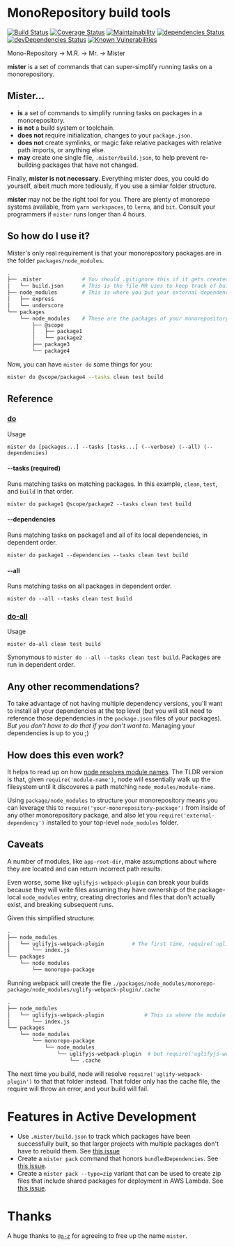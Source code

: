 # MonoRepository build tools

[![Build Status](https://travis-ci.org/mschnee/mister.svg?branch=master)](https://travis-ci.org/mschnee/mister)
[![Coverage Status](https://coveralls.io/repos/github/mschnee/mister/badge.svg)](https://coveralls.io/github/mschnee/mister)
[![Maintainability](https://api.codeclimate.com/v1/badges/17d688f89336cb34595a/maintainability)](https://codeclimate.com/github/mschnee/mister/maintainability)
[![dependencies Status](https://david-dm.org/mschnee/mister/status.svg)](https://david-dm.org/mschnee/mister)
[![devDependencies Status](https://david-dm.org/mschnee/mister/dev-status.svg)](https://david-dm.org/mschnee/mister?type=dev)
[![Known Vulnerabilities](https://snyk.io/test/github/mschnee/mister/badge.svg?targetFile=package.json)](https://snyk.io/test/github/mschnee/mister?targetFile=package.json)

Mono-Repository -> M.R. -> Mr. -> Mister

**mister** is a set of commands that can super-simplify running tasks on a monorepository.

## Mister...
- **is** a set of commands to simplify running tasks on packages in a monorepository.
- **is not** a build system or toolchain.
- **does not** require initialization, changes to your `package.json`.
- **does not** create symlinks, or magic fake relative packages with relative path imports, or anything else.
- **may** create one single file, `.mister/build.json`, to help prevent re-building packages that have not changed.

Finally, **mister is not necessary**.  Everything mister does, you could do yourself, albeit much more tediously, if you use a similar folder structure.

**mister** may not be the right tool for you.  There are plenty of monorepo systems available, from `yarn workspaces`, to `lerna`, and `bit`.  Consult your programmers if `mister` runs longer than 4 hours.

## So how do I use it?

Mister's only real requirement is that your monorepository packages are in the folder `packages/node_modules`.
```sh
.
├── .mister             # You should .gitignore this if it gets created.
│   └── build.json      # This is the file MR uses to keep track of build timestamps and dependencies.
├── node_modules        # This is where you put your external dependencies.
│   ├── express
│   └── underscore
└── packages
    └── node_modules    # These are the packages of your monorepository.
        ├── @scope
        │   ├── package1
        │   └── package2
        ├── package3
        └── package4

```

Now, you can have `mister do` some things for you:
```sh
mister do @scope/package4 --tasks clean test build
```

## Reference
### [do](#do)
Usage
```
mister do [packages...] --tasks [tasks...] (--verbose) (--all) (--dependencies)
```

#### --tasks (required)

Runs matching tasks on matching packages.  In this example, `clean`, `test`, and `build` in that order.
```
mister do package1 @scope/package2 --tasks clean test build
```


#### --dependencies

Runs matching tasks on package1 and all of its local dependencies, in dependent order.
```
mister do package1 --dependencies --tasks clean test build
```


#### --all
Runs matching tasks on all packages in dependent order.
```
mister do --all --tasks clean test build
```

### [do-all](#do-all)
Usage
```
mister do-all clean test build
```
Synonymous to `mister do --all --tasks clean test build`.  Packages are run in dependent order.

## Any other recommendations?

To take advantage of not having multiple dependency versions, you'll want to install all your dependencies at the top level (but you will still need to reference those dependencies in the `package.json` files of your packages).  *But you don't have to do that if you don't want to*.  Managing your dependencies is up to you ;)

## How does this even work?

It helps to read up on how [node resolves module names](https://nodejs.org/api/modules.html#modules_loading_from_node_modules_folders).  The TLDR version is that, given `require('module-name')`, node will essentially walk up the filesystem until it discoveres a path matching `node_modules/module-name`.

Using `package/node_modules` to structure your monorepository means you can leverage this to `require('your-monorepository-package')` from inside of any other monorepository package, and also let you `require('external-dependency')` installed to your top-level `node_modules` folder.

## Caveats
A number of modules, like `app-root-dir`, make assumptions about where they are located and can return incorrect path results.

Even worse, some like `uglifyjs-webpack-plugin` can break your builds because they will write files assuming they have ownership of the package-local `node_modules` entry, creating directories and files that don't actually exist, and breaking subsequent runs.

Given this simplified structure:
```sh
.
├── node_modules
│   └── uglifyjs-webpack-plugin         # The first time, require('uglifyjs-webpack-plugin') resolves here
│       └── index.js
└── packages
    └── node_modules
        └── monorepo-package
```

Running webpack will create the file `./packages/node_modules/monorepo-package/node_modules/uglify-webpack-plugin/.cache`
```sh
.
├── node_modules
│   └── uglifyjs-webpack-plugin             # This is where the module really is!
│       └── index.js
└── packages
    └── node_modules
        └── monorepo-package
            └── node_modules
                └── uglifyjs-webpack-plugin  # but require('uglifyjs-webpack-plugin') will now resolve this!!
                    └── .cache
```

The next time you build, node will resolve `require('uglify-webpack-plugin')` to that that folder instead.  That folder only has the cache file, the require will throw an error, and your build will fail.

# Features in Active Development
- Use `.mister/build.json` to track which packages have been successfully built, so that larger projects with multiple packages don't have to rebuild them.  See [this issue](https://github.com/mschnee/mister/issues/4)
- Create a `mister pack` command that honors `bundledDependencies`.  See [this issue](https://github.com/mschnee/mister/issues/5).
- Create a `mister pack --type=zip` variant that can be used to create zip files that include shared packages for deployment in AWS Lambda.  See [this issue](https://github.com/mschnee/mister/issues/6).

# Thanks
A huge thanks to [`@a-z`](https://www.npmjs.com/~a-z) for agreeing to free up the name `mister`.
